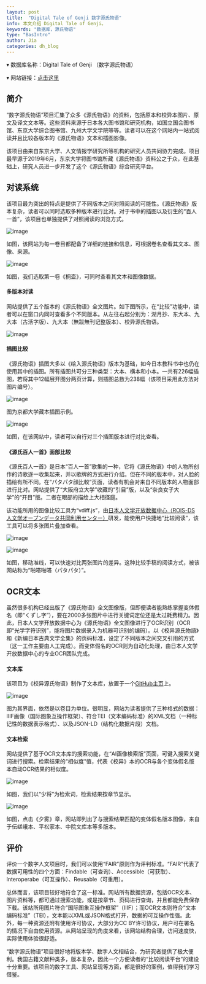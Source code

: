 ```yaml
---
layout: post
title:  "Digital Tale of Genji 数字源氏物语"
info: 本文介绍 Digital Tale of Genji。
keywords: "数据库，源氏物语"
type: "BasIntro"
author: Jia
categories: dh_blog
---
```


▾ 数据库名称：Digital Tale of Genji （数字源氏物语） 

▾ 网站链接：[点击这里](https://genji.dl.itc.u-tokyo.ac.jp/)

## 简介

“数字源氏物语”项目汇集了众多《源氏物语》的资料，包括原本和校异本图片、原文及译文文本等。这些资料来源于日本各大图书馆和研究机构，如国立国会图书馆、东京大学综合图书馆、九州大学文学院等等。读者可以在这个网站内一站式阅读并且比较各版本的《源氏物语》文本和插图影像。

该项目由来自东京大学、人文情报学研究所等机构的研究人员共同协力完成。项目最早源于2019年6月，东京大学将图书馆所藏《源氏物语》资料公之于众，在此基础上，研究人员进一步开发了这个《源氏物语》综合研究平台。

## 对读系统

该项目最为突出的特点是提供了不同版本之间对照阅读的可能性。《源氏物语》版本复杂，读者可以同时选取多种版本进行比对。对于书中的插图以及衍生的“百人一首”，该项目也单独提供了对照阅读的浏览方式。

![image](https://raw.githubusercontent.com/DHHD2022/DHHD2022.GitHub.io/main/pics/2022-05-20/yswyvol.png)

如图，该网站为每一卷目都配备了详细的链接和信息，可根据卷名查看其文本、图像、来源。

![image](https://raw.githubusercontent.com/DHHD2022/DHHD2022.GitHub.io/main/pics/2022-05-20/yswy0.png)

如图，我们选取第一卷《桐壶》，可同时查看其文本和图像数据。


#### 多版本对读

网站提供了五个版本的《源氏物语》全文图片。如下图所示，在“比较”功能中，读者可以在窗口内同时查看多个不同版本。从左往右起分别为：湖月抄、东大本、九大本（古活字版）、九大本（無跋無刊记整版本）、校异源氏物语。

![image](https://raw.githubusercontent.com/DHHD2022/DHHD2022.GitHub.io/main/pics/2022-05-20/yswyVergleich.png)

#### 插图比较

《源氏物语》插图大多以《绘入源氏物语》版本为基础，如今日本教科书中也仍在使用其中的插图。所有插图共可分三种类型：大本、横本和小本。一共有226幅插图，若将其中12幅展开图分两页计算，则插图总数为238幅（该项目采用此方法对图片编号）。

![image](https://raw.githubusercontent.com/DHHD2022/DHHD2022.GitHub.io/main/pics/2022-05-20/yswyKyoto.png)

图为京都大学藏本插图示例。

![image](https://raw.githubusercontent.com/DHHD2022/DHHD2022.GitHub.io/main/pics/2022-05-20/yswypics.png)

如图，在该网站中，读者可以自行对三个插图版本进行对比查看。



#### 《源氏百人一首》面部比较

《源氏百人一首》是日本“百人一首”歌集的一种，它将《源氏物语》中的人物所创作的诗歌逐一收集起来，并以歌牌的方式进行介绍。但在不同的版本中，对人脸的描绘有所不同。在“パタパタ顔比較”页面，读者有机会对来自不同版本的人物面部进行比对。网站提供了“大阪府立大学”收藏的“引目”版，以及“奈良女子大学”的“开目”版。二者在眼部的描绘上大相径庭。

该功能所用的图像比较工具为“vdiff.js”，由[日本人文学开放数据中心（ROIS-DS 人文学オープンデータ共同利用センター）](http://codh.rois.ac.jp/)研发，能使用户快捷地“比较阅读”，该工具可以将多张图片叠加查看。

![image](https://raw.githubusercontent.com/DHHD2022/DHHD2022.GitHub.io/main/pics/2022-05-20/yswyPIC1.png)

![image](https://raw.githubusercontent.com/DHHD2022/DHHD2022.GitHub.io/main/pics/2022-05-20/yswyPIC2.png)

如图，移动准线，可以快速对比两张图片的差异。这种比较手稿的阅读方式，被该网站称为“啪嗒啪嗒（パタパタ）”。

## OCR文本

虽然很多机构已经出版了《源氏物语》全文图像版，但即便读者能熟练掌握变体假名（即“くずし字”），要在2000多张图片中进行关键词定位还是太过耗费精力。因此，日本人文学开放数据中心为《源氏物语》全文图像进行了OCR识别（OCR即“光学字符识别”，能将图片数据录入为机器可识别的编码）。以《校异源氏物語》和《新编日本古典文学全集》的页码标准，设定了不同版本之间交叉引用的方式（这一工作主要由人工完成）。而变体假名的OCR则为自动化处理，由日本人文学开放数据中心的专业OCR团队完成。

#### 文本库

该项目为《校异源氏物语》制作了文本库，放置于一个[GitHub主页](https://kouigenjimonogatari.github.io/)上。

![image](https://raw.githubusercontent.com/DHHD2022/DHHD2022.GitHub.io/main/pics/2022-05-20/textDB.png)

图为其界面，依然是以卷目为单位。很明显，网站为读者提供了三种格式的数据：IIIF画像（国际图象互操作框架）、符合TEI（文本编码标准）的XML文档（一种标记性的数据表示格式）、以及JSON-LD（结构化数据片段）文档。

#### 文本检索

网站提供了基于OCR文本库的搜索功能，在“AI画像検索版”页面，可键入搜索关键词进行搜索。检索结果的“相似度”值，代表《校异》本的OCR与各个变体假名版本自动OCR结果的相似度。

![image](https://raw.githubusercontent.com/DHHD2022/DHHD2022.GitHub.io/main/pics/2022-05-20/SEARCH.png)

如图，我们以“少将”为检索词，检索结果按章节显示。

![image](https://raw.githubusercontent.com/DHHD2022/DHHD2022.GitHub.io/main/pics/2022-05-20/YSWYAISEARCH.png)

如图，点击《夕雾》章，网站即列出了与搜索结果匹配的变体假名版本图像，来自于伝嵯峨本、平松家本、中院文库本等多版本。

## 评价
评价一个数字人文项目时，我们可以使用“FAIR”原则作为评判标准。“FAIR”代表了数据可用性的四个方面：Findable（可查询）、Accessible（可获取）、Interoperabe（可互操作）、Reusable（可重用）。

总体而言，该项目较好地符合了这一标准。网站所有数据资源，包括OCR文本、图片资料等，都可通过搜索功能，或是按章节、页码进行查询，并且都能免费保存下载。该站所用图片符合“国际图象互操作框架”（IIIF）；而OCR文本则符合“文本编码标准”（TEI），文本能以XML或JSON格式打开，数据的可互操作性强。此外，每一种资源还附有使用许可协议，大部分为CC BY许可协议，用户可在署名的情况下自由使用资源。从网站呈现的角度来看，该网站结构合理，访问速度快，实际使用体验很舒适。

“数字源氏物语”项目很好地将版本学、数字人文相结合，为研究者提供了极大便利。我国古籍文献种类多，版本复杂，因此一个方便读者的“比较阅读平台”的建设十分重要。该项目的数字工具、网站呈现等方面，都是很好的案例，值得我们学习借鉴。